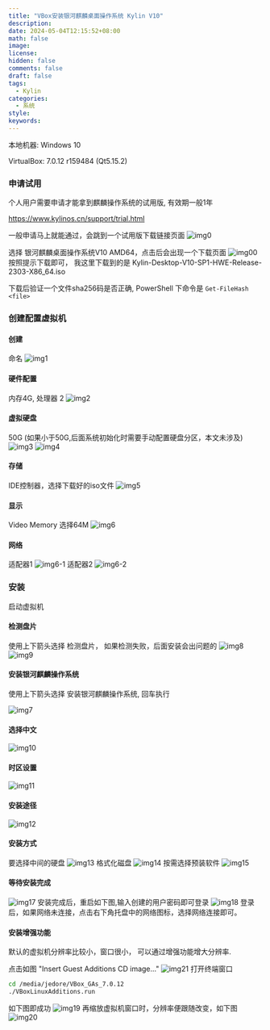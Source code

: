 ```yaml
---
title: "VBox安装银河麒麟桌面操作系统 Kylin V10"
description:
date: 2024-05-04T12:15:52+08:00
math: false
image:
license:
hidden: false
comments: false
draft: false
tags:
  - Kylin
categories:
  - 系统
style:
keywords:
---
```


本地机器: Windows 10

VirtualBox: 7.0.12 r159484 (Qt5.15.2)

### 申请试用

个人用户需要申请才能拿到麒麟操作系统的试用版, 有效期一般1年

https://www.kylinos.cn/support/trial.html

一般申请马上就能通过，会跳到一个试用版下载链接页面
![img0](img0.png)

选择 银河麒麟桌面操作系统V10 AMD64，点击后会出现一个下载页面
![img00](img00.png)
按照提示下载即可， 我这里下载到的是 Kylin-Desktop-V10-SP1-HWE-Release-2303-X86_64.iso

下载后验证一个文件sha256码是否正确, PowerShell 下命令是 `Get-FileHash <file>`

### 创建配置虚拟机

#### 创建

命名
![img1](img1.png)

#### 硬件配置

内存4G, 处理器 2
![img2](img2.png)

#### 虚拟硬盘

50G (如果小于50G,后面系统初始化时需要手动配置硬盘分区，本文未涉及)
![img3](img3.png)
![img4](img4.png)

#### 存储

IDE控制器，选择下载好的iso文件
![img5](img5.png)

#### 显示

Video Memory 选择64M
![img6](img6.png)

#### 网络

适配器1
![img6-1](img6-1.png)
适配器2
![img6-2](img6-2.png)

### 安装

启动虚拟机

#### 检测盘片

使用上下箭头选择 检测盘片， 如果检测失败，后面安装会出问题的
![img8](img8.png)
![img9](img9.png)

#### 安装银河麒麟操作系统

使用上下箭头选择 安装银河麒麟操作系统, 回车执行

![img7](img7.png)

#### 选择中文

![img10](img10.png)

#### 时区设置

![img11](img11.png)

#### 安装途径

![img12](img12.png)

#### 安装方式

要选择中间的硬盘
![img13](img13.png)
格式化磁盘
![img14](img14.png)
按需选择预装软件
![img15](img15.png)

#### 等待安装完成

![img17](img17.png)
安装完成后，重启如下图,输入创建的用户密码即可登录
![img18](img18.png)
登录后，如果网络未连接，点击右下角托盘中的网络图标，选择网络连接即可。

#### 安装增强功能

默认的虚拟机分辨率比较小，窗口很小， 可以通过增强功能增大分辨率.

点击如图 "Insert Guest Additions CD image..."
![img21](img21.png)
打开终端窗口

```bash
cd /media/jedore/VBox_GAs_7.0.12
./VBoxLinuxAdditions.run
```

如下图即成功
![img19](img19.png)
再缩放虚拟机窗口时，分辨率便跟随改变，如下图
![img20](img20.png)

